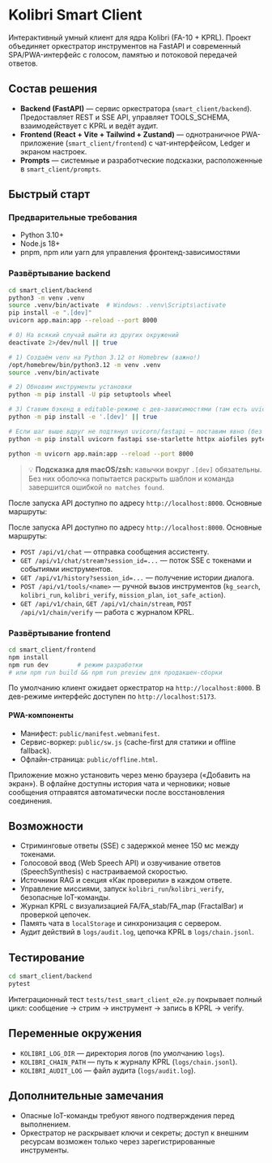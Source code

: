 # Kolibri Smart Client

Интерактивный умный клиент для ядра Kolibri (FA-10 + KPRL). Проект объединяет оркестратор инструментов на FastAPI и современный SPA/PWA-интерфейс с голосом, памятью и потоковой передачей ответов.

## Состав решения

- **Backend (FastAPI)** — сервис оркестратора (`smart_client/backend`). Предоставляет REST и SSE API, управляет TOOLS_SCHEMA, взаимодействует с KPRL и ведёт аудит.
- **Frontend (React + Vite + Tailwind + Zustand)** — однотраничное PWA-приложение (`smart_client/frontend`) с чат-интерфейсом, Ledger и экраном настроек.
- **Prompts** — системные и разработческие подсказки, расположенные в `smart_client/prompts`.

## Быстрый старт

### Предварительные требования

- Python 3.10+
- Node.js 18+
- pnpm, npm или yarn для управления фронтенд-зависимостями

### Развёртывание backend

```bash
cd smart_client/backend
python3 -m venv .venv
source .venv/bin/activate  # Windows: .venv\Scripts\activate
pip install -e ".[dev]"
uvicorn app.main:app --reload --port 8000

# 0) На всякий случай выйти из других окружений
deactivate 2>/dev/null || true

# 1) Создаём venv на Python 3.12 от Homebrew (важно!)
/opt/homebrew/bin/python3.12 -m venv .venv
source .venv/bin/activate

# 2) Обновим инструменты установки
python -m pip install -U pip setuptools wheel

# 3) Ставим бэкенд в editable-режиме с дев-зависимостями (там есть uvicorn)
python -m pip install -e '.[dev]' || true

# Если шаг выше вдруг не подтянул uvicorn/fastapi — поставим явно (без вреда)
python -m pip install uvicorn fastapi sse-starlette httpx aiofiles pytest

python -m uvicorn app.main:app --reload --port 8000
```


> 💡 **Подсказка для macOS/zsh:** кавычки вокруг `.[dev]` обязательны. Без них оболочка попытается
> раскрыть шаблон и команда завершится ошибкой `no matches found`.

После запуска API доступно по адресу `http://localhost:8000`. Основные маршруты:

После запуска API доступно по адресу `http://localhost:8000`. Основные маршруты:


- `POST /api/v1/chat` — отправка сообщения ассистенту.
- `GET /api/v1/chat/stream?session_id=...` — поток SSE с токенами и событиями инструментов.
- `GET /api/v1/history?session_id=...` — получение истории диалога.
- `POST /api/v1/tools/<name>` — ручной вызов инструментов (`kg_search`, `kolibri_run`, `kolibri_verify`, `mission_plan`, `iot_safe_action`).
- `GET /api/v1/chain`, `GET /api/v1/chain/stream`, `POST /api/v1/chain/verify` — работа с журналом KPRL.

### Развёртывание frontend

```bash
cd smart_client/frontend
npm install
npm run dev        # режим разработки
# или npm run build && npm run preview для продакшен-сборки
```

По умолчанию клиент ожидает оркестратор на `http://localhost:8000`. В дев-режиме интерфейс доступен по `http://localhost:5173`.

#### PWA-компоненты

- Манифест: `public/manifest.webmanifest`.
- Сервис-воркер: `public/sw.js` (cache-first для статики и offline fallback).
- Офлайн-страница: `public/offline.html`.

Приложение можно установить через меню браузера («Добавить на экран»). В офлайне доступны история чата и черновики; новые сообщения отправятся автоматически после восстановления соединения.

## Возможности

- Стриминговые ответы (SSE) с задержкой менее 150 мс между токенами.
- Голосовой ввод (Web Speech API) и озвучивание ответов (SpeechSynthesis) с настраиваемой скоростью.
- Источники RAG и секция «Как проверили» в каждом ответе.
- Управление миссиями, запуск `kolibri_run`/`kolibri_verify`, безопасные IoT-команды.
- Журнал KPRL с визуализацией FA/FA_stab/FA_map (FractalBar) и проверкой цепочек.
- Память чата в `localStorage` и синхронизация с сервером.
- Аудит действий в `logs/audit.log`, цепочка KPRL в `logs/chain.jsonl`.

## Тестирование

```bash
cd smart_client/backend
pytest
```

Интеграционный тест `tests/test_smart_client_e2e.py` покрывает полный цикл: сообщение → стрим → инструмент → запись в KPRL → verify.

## Переменные окружения

- `KOLIBRI_LOG_DIR` — директория логов (по умолчанию `logs`).
- `KOLIBRI_CHAIN_PATH` — путь к журналу KPRL (`logs/chain.jsonl`).
- `KOLIBRI_AUDIT_LOG` — файл аудита (`logs/audit.log`).

## Дополнительные замечания

- Опасные IoT-команды требуют явного подтверждения перед выполнением.
- Оркестратор не раскрывает ключи и секреты; доступ к внешним ресурсам возможен только через зарегистрированные инструменты.
